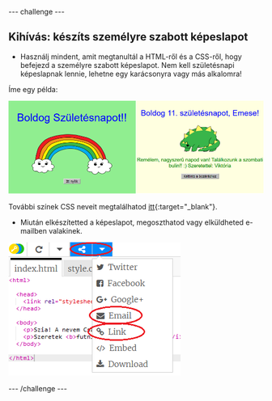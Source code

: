 \--- challenge \---

## Kihívás: készíts személyre szabott képeslapot

+ Használj mindent, amit megtanultál a HTML-ről és a CSS-ről, hogy befejezd a személyre szabott képeslapot. Nem kell születésnapi képeslapnak lennie, lehetne egy karácsonyra vagy más alkalomra!

Íme egy példa:

![képernyőkép](images/birthday-final.png)

További színek CSS neveit megtalálhatod [itt](http://jumpto.cc/colours){:target="_blank"}.

+ Miután elkészítetted a képeslapot, megoszthatod vagy elküldheted e-mailben valakinek.

![képernyőkép](images/birthday-share.png)

\--- /challenge \---